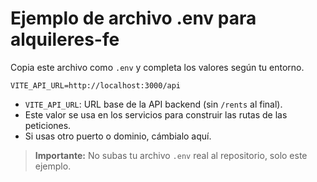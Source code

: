 # Ejemplo de archivo .env para alquileres-fe

Copia este archivo como `.env` y completa los valores según tu entorno.

```
VITE_API_URL=http://localhost:3000/api
```

- `VITE_API_URL`: URL base de la API backend (sin `/rents` al final).
- Este valor se usa en los servicios para construir las rutas de las peticiones.
- Si usas otro puerto o dominio, cámbialo aquí.

> **Importante:** No subas tu archivo `.env` real al repositorio, solo este ejemplo.
